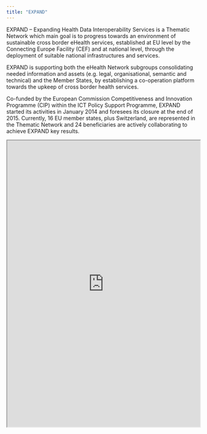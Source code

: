 ```yaml
---
title: "EXPAND"
---
```


EXPAND – Expanding Health Data Interoperability Services is a Thematic Network which main goal is to progress towards an environment of sustainable cross border eHealth services, established at EU level by the Connecting Europe Facility (CEF) and at national level, through the deployment of suitable national infrastructures and services.

EXPAND is supporting both the eHealth Network subgroups consolidating needed information and assets (e.g. legal, organisational, semantic and technical) and the Member States, by establishing a co-operation platform towards the upkeep of cross border health services.

Co-funded by the European Commission Competitiveness and Innovation Programme (CIP) within the ICT Policy Support Programme, EXPAND started its activities in January 2014 and foresees its closure at the end of 2015.
Currently, 16 EU member states, plus Switzerland, are represented in the Thematic Network and 24 beneficiaries are actively collaborating to achieve EXPAND key results.

<iframe height="750" width="100%" src="https://ewelton.github.io/ktest/wiki.html#EXPAND"></iframe>
